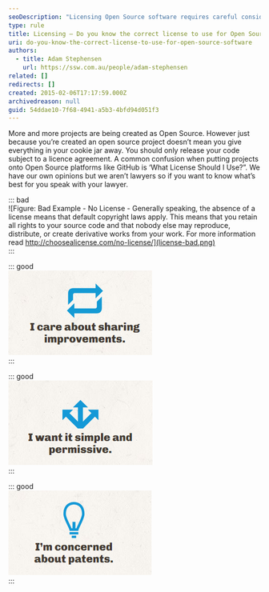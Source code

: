 ```yaml
---
seoDescription: "Licensing Open Source software requires careful consideration of the correct license to use, ensuring you retain control and comply with copyright laws."
type: rule
title: Licensing – Do you know the correct license to use for Open Source software?
uri: do-you-know-the-correct-license-to-use-for-open-source-software
authors:
  - title: Adam Stephensen
    url: https://ssw.com.au/people/adam-stephensen
related: []
redirects: []
created: 2015-02-06T17:17:59.000Z
archivedreason: null
guid: 54ddae10-7f68-4941-a5b3-4bfd94d051f3
---
```


More and more projects are being created as Open Source. However just because you’re created an open source project doesn’t mean you give everything in your cookie jar away. You should only release your code subject to a licence agreement. A common confusion when putting projects onto Open Source platforms like GitHub is ‘What License Should I Use?”. We have our own opinions but we aren’t lawyers so if you want to know what’s best for you speak with your lawyer.

<!--endintro-->


::: bad  
![Figure: Bad Example - No License - Generally speaking, the absence of a license means that default copyright laws apply. This means that you retain all rights to your source code and that nobody else may reproduce, distribute, or create derivative works from your work. For more information read        http://choosealicense.com/no-license/](license-bad.png)  
:::


::: good  
![Figure: Good Example - GPL License – For projects where you want consumers of your code to share their changes. Anyone who distributes your code or a derivative of your code must make the source available under the same terms. Warning: Consider carefully before using on components to be used in commercial applications due to the CopyLeft requirement. Used by Linux, Git, WordPress - GNU General Public License on Wikipedia](license-good.png)  
:::


::: good  
![Figure: Good Example - MIT License - for projects where you are happy for people to do anything with your code. Use for .Net core, jQuery and Node.js -        MIT License on Wikipedia](license-good-2.png)  
:::


::: good  
![Figure: Good Example – Apache License - for projects where you require attribution. Microsoft use the Apache license for MVC, EntityFramework, SignalR and Roslyn -        Apache License on Wikipedia -        Used for all SSW Open Source Projects.](license-good-3.png)  
:::
